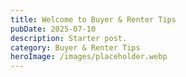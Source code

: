 ```yaml
---
title: Welcome to Buyer & Renter Tips
pubDate: 2025-07-10
description: Starter post.
category: Buyer & Renter Tips
heroImage: /images/placeholder.webp
---
```

